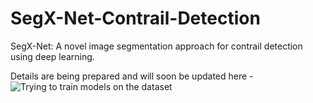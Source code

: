 # SegX-Net-Contrail-Detection
SegX-Net: A novel image segmentation approach for contrail detection using deep learning.

Details are being prepared and will soon be updated here -
![Trying to train models on the dataset](project_updates/train1.png)
